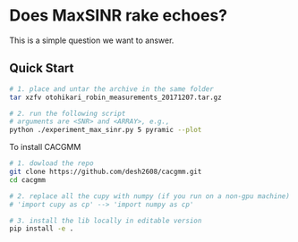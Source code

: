 # Does MaxSINR rake echoes?

This is a simple question we want to answer.

## Quick Start

```bash
# 1. place and untar the archive in the same folder
tar xzfv otohikari_robin_measurements_20171207.tar.gz

# 2. run the following script
# arguments are <SNR> and <ARRAY>, e.g.,
python ./experiment_max_sinr.py 5 pyramic --plot
```


To install CACGMM
```bash
# 1. dowload the repo
git clone https://github.com/desh2608/cacgmm.git
cd cacgmm

# 2. replace all the cupy with numpy (if you run on a non-gpu machine)
# 'import cupy as cp' --> 'import numpy as cp'

# 3. install the lib locally in editable version
pip install -e .